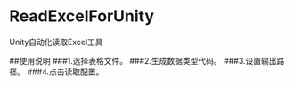 # ReadExcelForUnity
Unity自动化读取Excel工具

##使用说明
  ###1.选择表格文件。
  ###2.生成数据类型代码。
  ###3.设置输出路径。
  ###4.点击读取配置。
